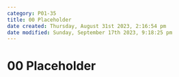 ```yaml
---
category: P01-35
title: 00 Placeholder
date created: Thursday, August 31st 2023, 2:16:54 pm
date modified: Sunday, September 17th 2023, 9:18:25 pm
---
```


# 00 Placeholder
